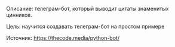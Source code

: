Описание: телеграм-бот, который выводит цитаты знаменитых цинников.

Цель: научится создавать телеграм-бот на простом примере

Источник: https://thecode.media/python-bot/